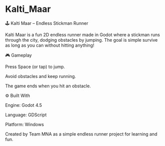 # Kalti_Maar

🕹️ Kalti Maar – Endless Stickman Runner

Kalti Maar is a fun 2D endless runner made in Godot where a stickman runs through the city, dodging obstacles by jumping. The goal is simple survive as long as you can without hitting anything!

🎮 Gameplay

Press Space (or tap) to jump.

Avoid obstacles and keep running.

The game ends when you hit an obstacle.

⚙️ Built With

Engine: Godot 4.5

Language: GDScript

Platform: Windows

Created by Team MNA as a simple endless runner project for learning and fun.
